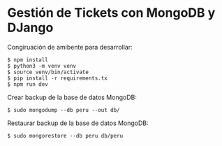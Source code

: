 # Gestión de Tickets con MongoDB y DJango

Congiruación de amibente para desarrollar:

    $ npm install
    $ python3 -m venv venv
    $ source venv/bin/activate
    $ pip install -r requirements.tx
    $ npm run dev

Crear backup de la base de datos MongoDB:

    $ sudo mongodump --db peru --out db/

Restaurar backup de la base de datos MongoDB:

    $ sudo mongorestore --db peru db/peru

